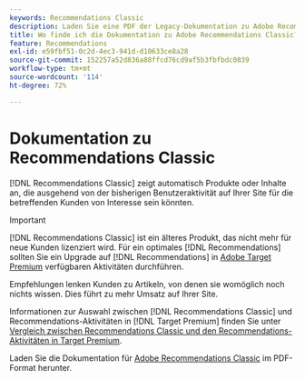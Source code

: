 ```yaml
---
keywords: Recommendations Classic
description: Laden Sie eine PDF der Legacy-Dokumentation zu Adobe Recommendations Classic herunter.
title: Wo finde ich die Dokumentation zu Adobe Recommendations Classic?
feature: Recommendations
exl-id: e59fbf51-0c2d-4ec3-941d-d10633ce8a28
source-git-commit: 152257a52d836a88ffcd76cd9af5b3fbfbdc0839
workflow-type: tm+mt
source-wordcount: '114'
ht-degree: 72%

---
```


# Dokumentation zu Recommendations Classic

[!DNL Recommendations Classic] zeigt automatisch Produkte oder Inhalte an, die ausgehend von der bisherigen Benutzeraktivität auf Ihrer Site für die betreffenden Kunden von Interesse sein könnten.

>[!IMPORTANT]
>
>[!DNL Recommendations Classic] ist ein älteres Produkt, das nicht mehr für neue Kunden lizenziert wird. Für ein optimales [!DNL Recommendations] sollten Sie ein Upgrade auf [!DNL Recommendations] in [Adobe Target Premium](/help/main/c-intro/intro.md) verfügbaren Aktivitäten durchführen.

Empfehlungen lenken Kunden zu Artikeln, von denen sie womöglich noch nichts wissen. Dies führt zu mehr Umsatz auf Ihrer Site.

Informationen zur Auswahl zwischen [!DNL Recommendations Classic] und Recommendations-Aktivitäten in [!DNL Target Premium] finden Sie unter [Vergleich zwischen Recommendations Classic und den Recommendations-Aktivitäten in Target Premium](/help/main/c-recommendations/c-recommendations-faq/recommendations-classic-versus-recommendations-activities-target-premium.md).

Laden Sie die Dokumentation für [Adobe Recommendations Classic](/help/main/assets/adobe-recommendations-classic.pdf) im PDF-Format herunter.
